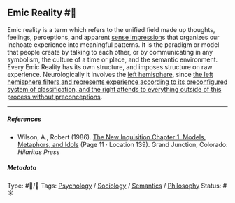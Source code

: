 ## Emic Reality  #🧠

Emic reality is a term which refers to the unified field made up thoughts, feelings, perceptions, and apparent [sense impression](Sense%20impression.md)s that organizes our inchoate experience into meaningful patterns. It is the paradigm or model that people create by talking to each other, or by communicating in any symbolism, the culture of a time or place, and the semantic environment. Every Emic Reality has its own structure, and imposes structure on raw experience. Neurologically it involves the [left hemisphere](Left%20hemisphere.md), since [the left hemisphere filters and represents experience according to its preconfigured system of classification, and the right attends to everything outside of this process without preconceptions](The%20left%20hemisphere%20filters%20and%20represents%20experience%20according%20to%20its%20preconfigured%20system%20of%20classification,%20and%20the%20right%20attends%20to%20everything%20outside%20of%20this%20process%20without%20preconceptions.md). 

---

##### References

* Wilson, A., Robert (1986). [The New Inquisition Chapter 1. Models, Metaphors, and Idols](The%20New%20Inquisition%20Chapter%201.%20Models,%20Metaphors,%20and%20Idols.md) (Page 11 · Location 139). Grand Junction, Colorado: *Hilaritas Press*

##### Metadata

Type: #🔵/🔵 
Tags: [Psychology](Psychology.md) / [Sociology](Sociology.md) / [Semantics](Semantics.md) / [Philosophy](Philosophy.md)
Status: #☀️
